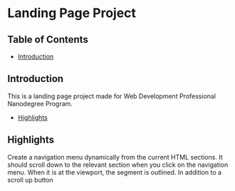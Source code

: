 # Landing Page Project

## Table of Contents

* [Introduction](#Introduction)

## Introduction

This is a landing page project made for Web Development Professional Nanodegree Program.

* [Highlights](#Highlights)

## Highlights

Create a navigation menu dynamically from the current HTML sections. 
It should scroll down to the relevant section when you click on the navigation menu. 
When it is at the viewport, the segment is outlined.
In addition to a scroll up button 
